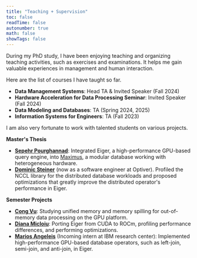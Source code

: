 ```yaml
---
title: "Teaching + Supervision"
toc: false
readTime: false
autonumber: true
math: false
showTags: false
---
```


During my PhD study, I have been enjoying teaching and organizing teaching activities,
such as exercises and examinations. 
It helps me gain valuable experiences in management and human interaction.

Here are the list of courses I have taught so far.

- **Data Management Systems**: Head TA & Invited Speaker (Fall 2024)
- **Hardware Acceleration for Data Processing Seminar**: Invited Speaker (Fall 2024)
- **Data Modeling and Databases**: TA (Spring 2024, 2025)
- **Information Systems for Engineers**: TA (Fall 2023)

I am also very fortunate to work with talented students on various projects.

**Master's Thesis**

- [**Sepehr Pourghannad**](https://ch.linkedin.com/in/sepehr-pourghannad): Integrated Eiger, a high-performance GPU-based query engine, into [Maximus](https://gitlab.inf.ethz.ch/PUB-SYSTEMS/eth-dataprocessing/Maximus), a modular database working with heterogeneous hardware.  
- [**Dominic Steiner**](https://nl.linkedin.com/in/dominic-steiner-ch) (now as a software engineer at Optiver). Profiled the NCCL library for the distributed database workloads and proposed optimizations that greatly improve the distributed operator's performance in Eiger.

**Semester Projects**

- [**Cong Vu**](https://vn.linkedin.com/in/ba-cong-vu-a38480212): Studying unified memory and memory spilling for out-of-memory data processing on the GPU platform.
- [**Diana Micloiu**](https://ch.linkedin.com/in/diana-micloiu-16b049248): Porting Eiger from CUDA to ROCm, profiling performance differences, and performing optimizations.
- [**Marios Angeleis**](https://gr.linkedin.com/in/marios-g-angelis-233a46143) (Incoming intern at IBM research center): Implemented high-performance GPU-based database operators, such as left-join, semi-join, and anti-join, in Eiger.
